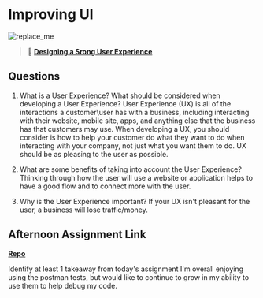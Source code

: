 # Improving UI

![replace_me](https://codeworks.blob.core.windows.net/public/assets/img/illustrations/placeholder.svg)

> **📖 [Designing a Srong User Experience](https://codeworksacademy.com/fs-student-guide/resources/wk7/03-Creating-Good-UX)**

## Questions

1. What is a User Experience? What should be considered when developing a User Experience?
User Experience (UX) is all of the interactions a customer\user has with a business, including interacting with their website, mobile site, apps, and anything else that the business has that customers may use. 
When developing a UX, you should consider is how to help your customer do what they want to do when interacting with your company, not just what you want them to do. UX should be as pleasing to the user as possible.

2. What are some benefits of taking into account the User Experience?
Thinking through how the user will use a website or application helps to have a good flow and to connect more with the user.

3. Why is the User Experience important?
If your UX isn't pleasant for the user, a business will lose traffic/money. 

## Afternoon Assignment Link

**[Repo](https://github.com/JordanlDiaz/<ASSIGNMENT_REPO>)**

Identify at least 1 takeaway from today's assignment
I'm overall enjoying using the postman tests, but would like to continue to grow in my ability to use them to help debug my code. 
